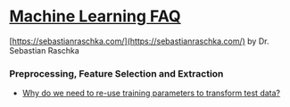 # [Machine Learning FAQ](https://sebastianraschka.com/faq/index.html#general-questions-about-machine-learning-and-data-science)
[https://sebastianraschka.com/](https://sebastianraschka.com/)
by Dr. Sebastian Raschka
### Preprocessing, Feature Selection and Extraction
* [Why do we need to re-use training parameters to transform test data?](https://sebastianraschka.com/faq/docs/scale-training-test.html)
